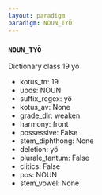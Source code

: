 ```yaml
---
layout: paradigm
paradigm: NOUN_TYÖ
---
```

### ` NOUN_TYÖ `

Dictionary class 19 yö
* kotus_tn: 19
* upos: NOUN
* suffix_regex: yö
* kotus_av: None
* grade_dir: weaken
* harmony: front
* possessive: False
* stem_diphthong: None
* deletion: yö
* plurale_tantum: False
* clitics: False
* pos: NOUN
* stem_vowel: None

